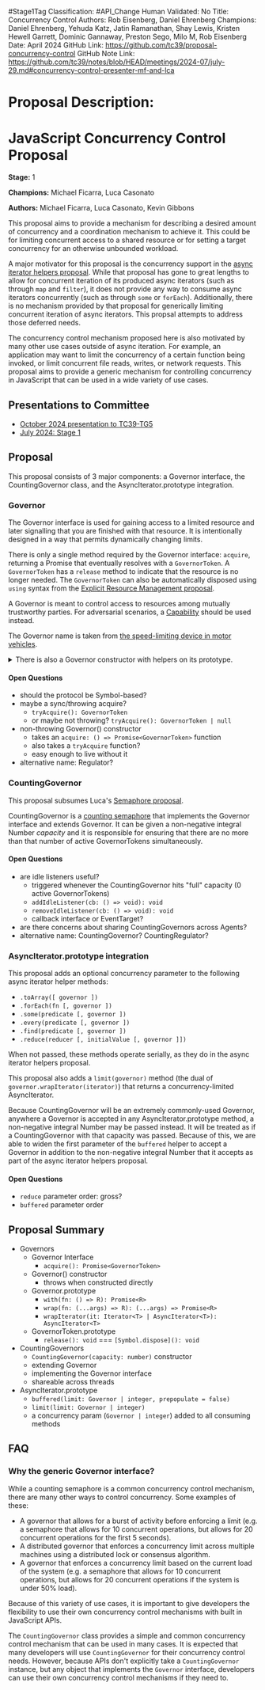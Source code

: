 #Stage1Tag
Classification: #API_Change
Human Validated: No
Title: Concurrency Control
Authors: Rob Eisenberg, Daniel Ehrenberg
Champions: Daniel Ehrenberg, Yehuda Katz, Jatin Ramanathan, Shay Lewis, Kristen Hewell Garrett, Dominic Gannaway, Preston Sego, Milo M, Rob Eisenberg
Date: April 2024
GitHub Link: https://github.com/tc39/proposal-concurrency-control
GitHub Note Link: https://github.com/tc39/notes/blob/HEAD/meetings/2024-07/july-29.md#concurrency-control-presenter-mf-and-lca

# Proposal Description:
JavaScript Concurrency Control Proposal
=======================================

**Stage:** 1

**Champions:** Michael Ficarra, Luca Casonato

**Authors:** Michael Ficarra, Luca Casonato, Kevin Gibbons

This proposal aims to provide a mechanism for describing a desired amount of concurrency and a coordination mechanism to achieve it. This could be for limiting concurrent access to a shared resource or for setting a target concurrency for an otherwise unbounded workload.

A major motivator for this proposal is the concurrency support in the [async iterator helpers proposal](https://github.com/tc39/proposal-async-iterator-helpers). While that proposal has gone to great lengths to allow for concurrent iteration of its produced async iterators (such as through `map` and `filter`), it does not provide any way to consume async iterators concurrently (such as through `some` or `forEach`). Additionally, there is no mechanism provided by that proposal for generically limiting concurrent iteration of async iterators. This propsal attempts to address those deferred needs.

The concurrency control mechanism proposed here is also motivated by many other use cases outside of async iteration. For example, an application may want to limit the concurrency of a certain function being invoked, or limit concurrent file reads, writes, or network requests. This proposal aims to provide a generic mechanism for controlling concurrency in JavaScript that can be used in a wide variety of use cases.

## Presentations to Committee

- [October 2024 presentation to TC39-TG5](https://docs.google.com/presentation/d/1Pf0s8XXVCxlERmJU_YZY6YwEULXDS_HaBH3zuMUyrPo)
- [July 2024: Stage 1](https://docs.google.com/presentation/d/1rLIzouj1zTr4KdjNrYMZt-FbvEGMPmVeJ8HjOtB6wOU)

## Proposal

This proposal consists of 3 major components: a Governor interface, the CountingGovernor class, and the AsyncIterator.prototype integration.

### Governor

The Governor interface is used for gaining access to a limited resource and later signalling that you are finished with that resource. It is intentionally designed in a way that permits dynamically changing limits.

There is only a single method required by the Governor interface: `acquire`, returning a Promise that eventually resolves with a `GovernorToken`. A `GovernorToken` has a `release` method to indicate that the resource is no longer needed. The `GovernorToken` can also be automatically disposed using `using` syntax from the [Explicit Resource Management proposal](https://github.com/tc39/proposal-explicit-resource-management).

A Governor is meant to control access to resources among mutually trustworthy parties. For adversarial scenarios, a [Capability](https://gist.github.com/michaelficarra/415941f94ed2249b5322d077aeaa6f96) should be used instead.

The Governor name is taken from [the speed-limiting device in motor vehicles](https://en.wikipedia.org/wiki/Governor_%28device%29).

<details>
<summary>
There is also a Governor constructor with helpers on its prototype.
</summary>

The constructor unconditionally throws when it is the `new.target`. To make the helpers available, a concrete Governor can be implemented as follows:

```js
const someGovernor = {
  __proto__: Governor.prototype,
  acquire() {
    // ...
  },
};
```

The `with(fn: () => R): Promise<R>` helper takes a function and automatically acquires/releases a GovernorToken. An approximation:

```js
Governor.prototype.with = async (fn) => {
  using void = await this.acquire();
  return await fn();
};
```

The `wrap(fn: (...args) => R): (...args) => Promise<R>` helper takes a function and returns a function with the same behaviour but limited in its concurrency by this Governor. An approximation:

```js
Governor.prototype.wrap = fn => {
  const governor = this;
  return async function() {
    using void = await governor.acquire();
    return await fn.apply(this, arguments);
  };
};
```

Similarly, `wrapIterator(it: Iterator<T> | AsyncIterator<T>): AsyncIterator<T>` takes an Iterator or AsyncIterator and returns an AsyncIterator that yields the same values but limited in concurrency by this Governor.
</details>

#### Open Questions

- should the protocol be Symbol-based?
- maybe a sync/throwing acquire?
  - `tryAcquire(): GovernorToken`
  - or maybe not throwing? `tryAcquire(): GovernorToken | null`
- non-throwing Governor() constructor
  - takes an `acquire: () => Promise<GovernorToken>` function
  - also takes a `tryAcquire` function?
  - easy enough to live without it
- alternative name: Regulator?

### CountingGovernor

This proposal subsumes Luca's [Semaphore proposal](https://github.com/lucacasonato/proposal-semaphore).

CountingGovernor is a [counting semaphore](https://en.wikipedia.org/wiki/Semaphore_%28programming%29) that implements the Governor interface and extends Governor. It can be given a non-negative integral Number *capacity* and it is responsible for ensuring that there are no more than that number of active GovernorTokens simultaneously.

#### Open Questions

- are idle listeners useful?
  - triggered whenever the CountingGovernor hits "full" capacity (0 active GovernorTokens)
  - `addIdleListener(cb: () => void): void`
  - `removeIdleListener(cb: () => void): void`
  - callback interface or EventTarget?
- are there concerns about sharing CountingGovernors across Agents?
- alternative name: CountingGovernor? CountingRegulator?

### AsyncIterator.prototype integration

This proposal adds an optional concurrency parameter to the following async iterator helper methods:

- `.toArray([ governor ])`
- `.forEach(fn [, governor ])`
- `.some(predicate [, governor ])`
- `.every(predicate [, governor ])`
- `.find(predicate [, governor ])`
- `.reduce(reducer [, initialValue [, governor ]])`

When not passed, these methods operate serially, as they do in the async iterator helpers proposal.

This proposal also adds a `limit(governor)` method (the dual of `governor.wrapIterator(iterator)`) that returns a concurrency-limited AsyncIterator.

Because CountingGovernor will be an extremely commonly-used Governor, anywhere a Governor is accepted in any AsyncIterator.prototype method, a non-negative integral Number may be passed instead. It will be treated as if a CountingGovernor with that capacity was passed. Because of this, we are able to widen the first parameter of the `buffered` helper to accept a Governor in addition to the non-negative integral Number that it accepts as part of the async iterator helpers proposal.

#### Open Questions

- `reduce` parameter order: gross?
- `buffered` parameter order

## Proposal Summary

- Governors
  - Governor Interface
    - `acquire(): Promise<GovernorToken>`
  - Governor() constructor
    - throws when constructed directly
  - Governor.prototype
    - `with(fn: () => R): Promise<R>`
    - `wrap(fn: (...args) => R): (...args) => Promise<R>`
    - `wrapIterator(it: Iterator<T> | AsyncIterator<T>): AsyncIterator<T>`
  - GovernorToken.prototype
    - `release(): void` === `[Symbol.dispose](): void`
- CountingGovernors
  - `CountingGovernor(capacity: number)` constructor
  - extending Governor
  - implementing the Governor interface
  - shareable across threads
- AsyncIterator.prototype
  - `buffered(limit: Governor | integer, prepopulate = false)`
  - `limit(limit: Governor | integer)`
  - a concurrency param (`Governor | integer`) added to all consuming methods


## FAQ

### Why the generic Governor interface?

While a counting semaphore is a common concurrency control mechanism, there are many other ways to control concurrency. Some examples of these:

- A governor that allows for a burst of activity before enforcing a limit (e.g. a semaphore that allows for 10 concurrent operations, but allows for 20 concurrent operations for the first 5 seconds).
- A distributed governor that enforces a concurrency limit across multiple machines using a distributed lock or consensus algorithm.
- A governor that enforces a concurrency limit based on the current load of the system (e.g. a semaphore that allows for 10 concurrent operations, but allows for 20 concurrent operations if the system is under 50% load).

Because of this variety of use cases, it is important to give developers the flexibility to use their own concurrency control mechanisms with built in JavaScript APIs.

The `CountingGovernor` class provides a simple and common concurrency control mechanism that can be used in many cases. It is expected that many developers will use `CountingGovernor` for their concurrency control needs. However, because APIs don't explicitly take a `CountingGovernor` instance, but any object that implements the `Governor` interface, developers can use their own concurrency control mechanisms if they need to.
